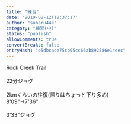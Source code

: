 ```yaml
---
title: "練習"
date: '2019-08-12T18:37:17'
author: "subaru44k"
category: "練習(中)"
status: "publish"
allowComments: true
convertBreaks: false
entryHash: "e5dbcade75cb05cc66ab892586e14eec"
---
```

Rock Creek Trail<br>
<br>
22分ジョグ<br>
<br>
2kmくらいの往復(帰りはちょっと下り多め)<br>
8'09"→7'36"<br>
<br>
3'33"ジョグ
